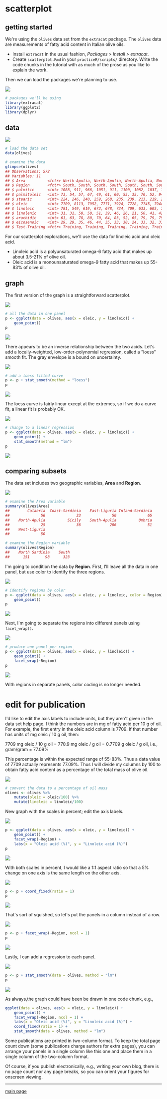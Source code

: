 
scatterplot
===========

getting started
---------------

We're using the `olives` data set from the `extracat` package. The `olives` data are measurements of fatty acid content in Italian olive oils.

-   Install `extracat` in the usual fashion, *Packages &gt; Install &gt; extracat*.
-   Create `scatterplot.Rmd` in your `practiceR/scripts/` directory. Write the code chunks in the tutorial with as much of the prose as you like to explain the work.

Then we can load the packages we're planning to use.

![](../resources/images/code-icon.png)

``` r
# packages we'll be using
library(extracat) 
library(ggplot2)
library(dplyr)
```

data
----

![](../resources/images/code-icon.png)

``` r
# load the data set
data(olives)

# examine the data 
glimpse(olives)
## Observations: 572
## Variables: 11
## $ Area          <fctr> North-Apulia, North-Apulia, North-Apulia, North...
## $ Region        <fctr> South, South, South, South, South, South, South...
## $ palmitic      <int> 1088, 911, 966, 1051, 911, 1100, 1082, 1037, 105...
## $ palmitoleic   <int> 73, 54, 57, 67, 49, 61, 60, 55, 35, 70, 52, 94, ...
## $ stearic       <int> 224, 246, 240, 259, 268, 235, 239, 213, 219, 214...
## $ oleic         <int> 7709, 8113, 7952, 7771, 7924, 7728, 7745, 7944, ...
## $ linoleic      <int> 781, 549, 619, 672, 678, 734, 709, 633, 605, 747...
## $ linolenic     <int> 31, 31, 50, 50, 51, 39, 46, 26, 21, 50, 41, 42, ...
## $ arachidic     <int> 61, 63, 78, 80, 70, 64, 83, 52, 65, 79, 79, 75, ...
## $ eicosenoic    <int> 29, 29, 35, 46, 44, 35, 33, 30, 24, 33, 32, 31, ...
## $ Test.Training <fctr> Training, Training, Training, Training, Trainin...
```

For our scatterplot explorations, we'll use the data for linoleic acid and oleic acid.

-   Linoleic acid is a polyunsaturated omega-6 fatty acid that makes up about 3.5-21% of olive oil.
-   Oleic acid is a monounsaturated omega-9 fatty acid that makes up 55-83% of olive oil.

graph
-----

The first version of the graph is a straightforward scatterplot.

![](../resources/images/code-icon.png)

``` r
# all the data in one panel 
p <- ggplot(data = olives, aes(x = oleic, y = linoleic)) + 
    geom_point()
p
```

![](cm046_scatterplot_files/figure-markdown_github/cm046-05-1.png)

There appears to be an inverse relationship between the two acids. Let's add a locally-weighted, low-order-polynomial regression, called a "loess" smooth fit. The gray envelope is a bound on uncertainty.

![](../resources/images/code-icon.png)

``` r
# add a loess fitted curve 
p <- p + stat_smooth(method = "loess")
p
```

![](cm046_scatterplot_files/figure-markdown_github/cm046-06-1.png)

The loess curve is fairly linear except at the extremes, so if we do a curve fit, a linear fit is probably OK.

![](../resources/images/code-icon.png)

``` r
# change to a linear regression 
p <- ggplot(data = olives, aes(x = oleic, y = linoleic)) + 
    geom_point() +
    stat_smooth(method = "lm")
p
```

![](cm046_scatterplot_files/figure-markdown_github/cm046-07-1.png)

comparing subsets
-----------------

The data set includes two geographic variables, **Area** and **Region**.

![](../resources/images/code-icon.png)

``` r
# examine the Area variable 
summary(olives$Area)
##        Calabria  Coast-Sardinia    East-Liguria Inland-Sardinia 
##              56              33              50              65 
##    North-Apulia          Sicily    South-Apulia          Umbria 
##              25              36             206              51 
##    West-Liguria 
##              50

# examine the Region variable
summary(olives$Region)
##    North Sardinia    South 
##      151       98      323
```

I'm going to condition the data by **Region**. First, I'll leave all the data in one panel, but use color to identify the three regions.

![](../resources/images/code-icon.png)

``` r
# identify regions by color 
p <- ggplot(data = olives, aes(x = oleic, y = linoleic, color = Region)) + 
    geom_point()
p
```

![](cm046_scatterplot_files/figure-markdown_github/cm046-09-1.png)

Next, I'm going to separate the regions into different panels using `facet_wrap()`.

![](../resources/images/code-icon.png)

``` r
# produce one panel per region 
p <- ggplot(data = olives, aes(x = oleic, y = linoleic)) + 
    geom_point() + 
    facet_wrap(~Region)
p
```

![](cm046_scatterplot_files/figure-markdown_github/cm046-10-1.png)

With regions in separate panels, color coding is no longer needed.

edit for publication
====================

I'd like to edit the axis labels to include units, but they aren't given in the data set help page. I think the numbers are in mg of fatty acid per 10 g of oil. For example, the first entry in the oleic acid column is 7709. If that number has units of mg oleic / 10 g oil, then:

7709 mg oleic / 10 g oil
 = 770.9 mg oleic / g oil
 = 0.7709 g oleic / g oil, i.e., gram/gram
 = 77.09%

This percentage is within the expected range of 55-83%. Thus a data value of 7709 actually represents 77.09%. Thus I will divide my columns by 100 to obtain fatty acid content as a percentage of the total mass of olive oil.

![](../resources/images/code-icon.png)

``` r
# convert the data to a percentage of oil mass 
olives <- olives %>%
    mutate(oleic = oleic/100) %>%
    mutate(linoleic = linoleic/100)
```

New graph with the scales in percent; edit the axis labels.

![](../resources/images/code-icon.png)

``` r
p <- ggplot(data = olives, aes(x = oleic, y = linoleic)) + 
    geom_point() + 
    facet_wrap(~Region) + 
    labs(x = "Oleic acid (%)", y = "Linoleic acid (%)")
p
```

![](cm046_scatterplot_files/figure-markdown_github/cm046-12-1.png)

With both scales in percent, I would like a 1:1 aspect ratio so that a 5% change on one axis is the same length on the other axis.

![](../resources/images/code-icon.png)

``` r
p <- p + coord_fixed(ratio = 1)
p
```

![](cm046_scatterplot_files/figure-markdown_github/cm046-13-1.png)

That's sort of squished, so let's put the panels in a column instead of a row.

![](../resources/images/code-icon.png)

``` r
p <- p + facet_wrap(~Region, ncol = 1)
p
```

![](cm046_scatterplot_files/figure-markdown_github/cm046-14-1.png)

Lastly, I can add a regression to each panel.

![](../resources/images/code-icon.png)

``` r
p <- p + stat_smooth(data = olives, method = "lm")
p
```

![](cm046_scatterplot_files/figure-markdown_github/cm046-15-1.png)

As always,the graph could have been be drawn in one code chunk, e.g.,

``` r
ggplot(data = olives, aes(x = oleic, y = linoleic)) + 
    geom_point() + 
    facet_wrap(~Region, ncol = 1) + 
    labs(x = "Oleic acid (%)", y = "Linoleic acid (%)") + 
    coord_fixed(ratio = 1) + 
    stat_smooth(data = olives, method = "lm")
```

Some publications are printed in two-column format. To keep the total page count down (some publications charge authors for extra pages), you can arrange your panels in a single column like this one and place them in a single column of the two-column format.

Of course, if you publish electronically, e.g., writing your own blog, there is no page count nor any page breaks, so you can orient your figures for onscreen viewing.

------------------------------------------------------------------------

[main page](../README.md)
